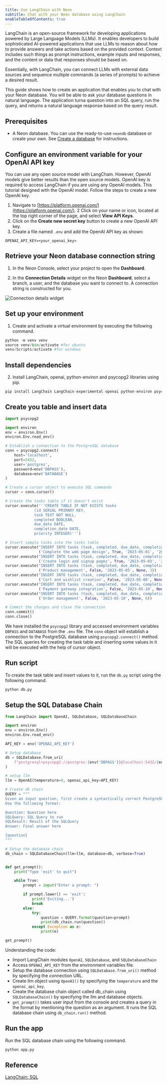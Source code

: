 ```yaml
---
title: Use LangChain with Neon
subtitle: Chat with your Neon database using LangChain
enableTableOfContents: true
---
```


LangChain is an open-source framework for developing applications powered by Large Language Models (LLMs). It enables developers to build sophisticated AI-powered applications that use LLMs to reason about how to provide answers and take actions based on the provided context. Context includes such things as prompt instructions, example inputs and responses, and the content or data that responses should be based on.

Essentially, with LangChain, you can connect LLMs with external data sources and sequence multiple commands (a series of prompts) to achieve a desired result.

This guide shows how to create an application that enables you to chat with your Neon database. You will be able to ask your database questions in natural language. The application turna question into an SQL query, run the query, and returns a natural language response based on the query result.

## Prerequisites

- A Neon database. You can use the ready-to-use `neondb` database or create your own. See [Create a database](/docs/manage/create-a-database) for instructions.

## Configure an environment variable for your OpenAI API key

You can use any open source model with LangChain. However, OpenAI models give better results than the open source models. OpenAI key is required to access LangChain if you are using any OpenAI models. This tutorial designed with the OpenAI model. Follow the steps to create a new OpenAI key.

1. Navigate to [https://platform.openai.com/](https://platform.openai.com/).
2 Click on your name or icon, located at the top right corner of the page, and select **View API Keys**.
3. Click on the **Create new secret key** button to create a new OpenAI API key.
4. Create a file named `.env` and add the OpenAI API key as shown:

```text
OPENAI_API_KEY=<your_openai_key>
```

## Retrieve your Neon database connection string

1. In the Neon Console, select your project to open the **Dashboard**.

2. In the **Connection Details** widget on the Neon **Dashboard**, select a branch, a user, and the database you want to connect to. A connection string is constructed for you.

![Connection details widget](/docs/connect/connection_details.png)

## Set up your environment

1. Create and activate a virtual environment by executing the following command.

```python
python -m venv venv
source venv/bin/activate #for ubuntu
venv/Scripts/activate #for windows
```

## Install dependencies

2. Install LangChain, openai, python-environ and psycopg2 libraries using pip.

```sql
pip install LangChain LangChain-experimental openai python-environ psycopg2 
```

## Create you table and insert data

```python
import psycopg2

import environ
env = environ.Env()
environ.Env.read_env()

# Establish a connection to the PostgreSQL database
conn = psycopg2.connect(
    host='localhost',
    port=5432,
    user='postgres',
    password=env('DBPASS'),
    database=env('DATABASE')
)

# Create a cursor object to execute SQL commands
cursor = conn.cursor()

# Create the tasks table if it doesn't exist
cursor.execute('''CREATE TABLE IF NOT EXISTS tasks
             (id SERIAL PRIMARY KEY,
             task TEXT NOT NULL,
             completed BOOLEAN,
             due_date DATE,
             completion_date DATE,
             priority INTEGER)''')

# Insert sample tasks into the tasks table
cursor.execute("INSERT INTO tasks (task, completed, due_date, completion_date, priority) VALUES (%s, %s, %s, %s, %s)",
               ('Complete the web page design', True, '2023-05-01', '2023-05-03', 1))
cursor.execute("INSERT INTO tasks (task, completed, due_date, completion_date, priority) VALUES (%s, %s, %s, %s, %s)",
               ('Create login and signup pages', True, '2023-05-03', '2023-05-05', 2))
cursor.execute("INSERT INTO tasks (task, completed, due_date, completion_date, priority) VALUES (%s, %s, %s, %s, %s)",
               ('Product management', False, '2023-05-05', None, 3))
cursor.execute("INSERT INTO tasks (task, completed, due_date, completion_date, priority) VALUES (%s, %s, %s, %s, %s)",
               ('Cart and wishlist creation', False, '2023-05-08', None, 4))
cursor.execute("INSERT INTO tasks (task, completed, due_date, completion_date, priority) VALUES (%s, %s, %s, %s, %s)",
               ('Payment gateway integration', False, '2023-05-10', None, 5))
cursor.execute("INSERT INTO tasks (task, completed, due_date, completion_date, priority) VALUES (%s, %s, %s, %s, %s)",
               ('Order management', False, '2023-05-10', None, 6))

# Commit the changes and close the connection
conn.commit()
conn.close()
```

We have installed the `psycopg2` library and accessed environment variables `DBPASS` and `DATABASE` from the `.env` file. The `conn` object will establish a connection to the PostgreSQL database using `psycopg2.connect()` method. The SQL queries for creating the task table and inserting some values in it will be executed with the help of cursor object.

## Run script

To create the task table and insert values to it, run the `db.py` script using the following command.

```bash
python db.py
```

## Setup the SQL Database Chain

```python
from LangChain import OpenAI, SQLDatabase, SQLDatabaseChain

import environ
env = environ.Env()
environ.Env.read_env()

API_KEY = env('OPENAI_API_KEY')

# Setup database
db = SQLDatabase.from_uri(
    f"postgresql+psycopg2://postgres:{env('DBPASS')}@localhost:5432/{env('DATABASE')}",
)

# setup llm
llm = OpenAI(temperature=0, openai_api_key=API_KEY)

# Create db chain
QUERY = """
Given an input question, first create a syntactically correct PostgreSQL query to run, and then look at the results of the query and return the answer.
Use the following format:

Question: Question here
SQLQuery: SQL Query to run
SQLResult: Result of the SQLQuery
Answer: Final answer here

{question}
"""

# Setup the database chain
db_chain = SQLDatabaseChain(llm=llm, database=db, verbose=True)


def get_prompt():
    print("Type 'exit' to quit")

    while True:
        prompt = input("Enter a prompt: ")

        if prompt.lower() == 'exit':
            print('Exiting...')
            break
        else:
            try:
                question = QUERY.format(question=prompt)
                print(db_chain.run(question))
            except Exception as e:
                print(e)

get_prompt()
```

Understanding the code:

- Import LangChain modules `OpenAI`, `SQLDatabase`, and `SQLDatabaseChain`
- Access `OPENAI_API_KEY` from the environment variables file.
- Setup the database connection using `SQLDatabase.from_uri()` method by specifying the connection URL.
- Create llm object using `OpenAI()` by specifying the `temperature` and the `openai_api_key`.
- Create the database chain object called db_chain using `SQLDatabaseChain()` by specifying the llm and database objects.
- `get_prompt()` takes user input from the console and creates a query in the format by mentioning the question as an argument. It runs the SQL database chain using `db_chain.run()` method.

## Run the app

Run the SQL database chain using the following command.

```bash
python app.py
```

## Reference

[LangChain: SQL](https://python.LangChain.com/docs/use_cases/qa_structured/sql)
